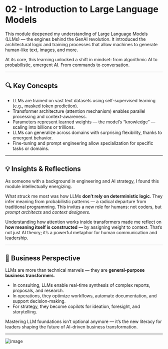 # 02 - Introduction to Large Language Models

This module deepened my understanding of Large Language Models (LLMs) — the engines behind the GenAI revolution. It introduced the architectural logic and training processes that allow machines to generate human-like text, images, and more.

At its core, this learning unlocked a shift in mindset: from algorithmic AI to probabilistic, emergent AI. From commands to conversation.

---

## 🔍 Key Concepts

- LLMs are trained on vast text datasets using self-supervised learning (e.g., masked token prediction).
- Transformer architecture (attention mechanism) enables parallel processing and context-awareness.
- Parameters represent learned weights — the model’s “knowledge” — scaling into billions or trillions.
- LLMs can generalize across domains with surprising flexibility, thanks to emergent behavior.
- Fine-tuning and prompt engineering allow specialization for specific tasks or domains.

---

## 💡 Insights & Reflections

As someone with a background in engineering and AI strategy, I found this module intellectually energizing.

What struck me most was how LLMs **don’t rely on deterministic logic**. They infer meaning from probabilistic patterns — a radical departure from traditional programming. This invites a new role for humans: not coders, but *prompt architects* and *context designers*.

Understanding how attention works inside transformers made me reflect on **how meaning itself is constructed** — by assigning weight to context. That’s not just AI theory; it’s a powerful metaphor for human communication and leadership.

---

## 💼 Business Perspective

LLMs are more than technical marvels — they are **general-purpose business transformers**.

- In consulting, LLMs enable real-time synthesis of complex reports, proposals, and research.
- In operations, they optimize workflows, automate documentation, and support decision-making.
- For strategy, they become copilots for ideation, foresight, and storytelling.

Mastering LLM foundations isn’t optional anymore — it’s the new literacy for leaders shaping the future of AI-driven business transformation.

---
![image](https://github.com/user-attachments/assets/1521f309-b7d7-48c7-b853-b50f373465e8)
